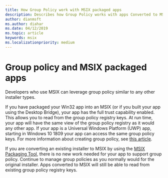 ```yaml
---
title: How Group Policy work with MSIX packaged apps
description: Describes how Group Policy works with apps Converted to MSIX
author: dianmsft
ms.author: diahar
ms.date: 04/12/2019
ms.topic: article
keywords: msix
ms.localizationpriority: medium
---
```


# Group policy and MSIX packaged apps

Developers who use MSIX can leverage group policy similar to any other installer types.

If you have packaged your Win32 app into an MSIX (or if you built your app using the Desktop Bridge), your app has the full trust capability enabled. This allows you to read from the group policy registry keys. At run time, your app will have the same view of the group policy registry as it would any other app. If your app is a Universal Windows Platform (UWP) app, starting in Windows 10 1809 your app can access the same group policy keys. For more information about creating group policy, see [this article](https://docs.microsoft.com/openspecs/windows_protocols/ms-gpreg/834da877-264f-4589-9b80-b6b012c8edc3).

If you are converting an existing installer to MSIX by using the [MSIX Packaging Tool](mpt-overview.md), there is no new work needed for your app to support group policy. Continue to manage group policies as you normally would for the original installer. Apps converted to MSIX will still be able to read from existing group policy registry keys.
